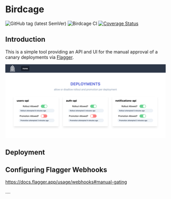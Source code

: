 # Birdcage

![GitHub tag (latest SemVer)](https://img.shields.io/github/v/tag/cognizant-softvision/birdcage)
![Birdcage CI](https://github.com/cognizant-softvision/birdcage/workflows/Birdcage%20CI/badge.svg)
[![Coverage Status](https://coveralls.io/repos/github/cognizant-softvision/birdcage/badge.svg?branch=main)](https://coveralls.io/github/cognizant-softvision/birdcage?branch=main)

## Introduction

This is a simple tool providing an API and UI for the manual approval of a canary deployments via
[Flagger](https://flagger.app/).

![screenshot](https://github.com/cognizant-softvision/birdcage/raw/main/biredcage-screenshot.png)

## Deployment

## Configuring Flagger Webhooks

https://docs.flagger.app/usage/webhooks#manual-gating

....
